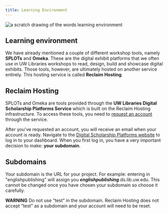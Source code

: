 ```yaml
---
title: Learning Environment
---
```


<img src="/course-in-a-box/img/learning_environment.png" alt="a scratch drawing of the words learning environment" class="img-fluid">

## Learning environment

We have already mentioned a couple of different workshop tools, namely **SPLOTs** and **Omeka**. These are the digital exhibit platforms that we often use in UW Libraries workshops to read, design, build and showcase digital exhibits. Those tools, however, are ultimately hosted on another service entirely. This hosting service is called **Reclaim Hosting**.

## Reclaim Hosting

SPLOTs and Omeka are tools provided through the **UW Libraries Digital Scholarship Platforms Service** which is built on the Reclaim Hosting infrastructure. To access these tools, you need to [request an account](https://ds.lib.uw.edu/) through the service.

After you've requested an account, you will receive an email when your account is ready. Navigate to the [Digital Scholarship Platforms website](https://ds.lib.uw.edu/dashboard/) to log in to your dashboard. When you first log in, you have a very important decision to make: **your subdomain**.

## Subdomains

Your subdomain is the URL for your project. For example: entering in  "englishpublishing" will assign you ***englishpublishing***.ds.lib.uw.edu. This cannot be changed once you have chosen your subdomain so choose it carefully.

**WARNING** Do not use “test” in the subdomain. Reclaim Hosting does not accept “test” as a subdomain and your account will need to be reset.
